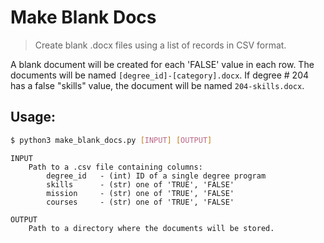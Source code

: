 # Make Blank Docs

>Create blank .docx files using a list of records in CSV format.

A blank document will be created for each 'FALSE' value in each row.
The documents will be named `[degree_id]-[category].docx`. If 
degree # 204 has a false "skills" value, the document will be named
`204-skills.docx`.  

## Usage:  
```bash
$ python3 make_blank_docs.py [INPUT] [OUTPUT]
```

    INPUT
        Path to a .csv file containing columns:
            degree_id   - (int) ID of a single degree program
            skills      - (str) one of 'TRUE', 'FALSE'
            mission     - (str) one of 'TRUE', 'FALSE'
            courses     - (str) one of 'TRUE', 'FALSE'

    OUTPUT
        Path to a directory where the documents will be stored.
